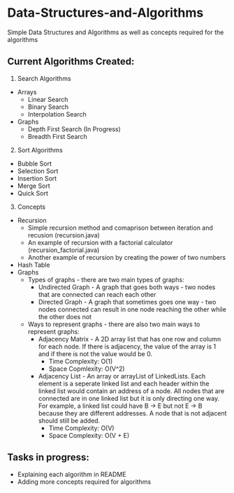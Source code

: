# Data-Structures-and-Algorithms
Simple Data Structures and Algorithms as well as concepts required for the algorithms


## Current Algorithms Created:

1. Search Algorithms
* Arrays
    * Linear Search
    * Binary Search
    * Interpolation Search
* Graphs
    * Depth First Search (In Progress)
    * Breadth First Search

2. Sort Algorithms
* Bubble Sort 
* Selection Sort
* Insertion Sort
* Merge Sort
* Quick Sort

3. Concepts
* Recursion
    * Simple recursion method and comaprison between iteration and recusion (recursion.java)
    * An example of recursion with a factorial calculator (recursion_factorial.java)
    * Another example of recursion by creating the power of two numbers
* Hash Table
* Graphs
    * Types of graphs - there are two main types of graphs:
        * Undirected Graph - A graph that goes both ways - two nodes that are connected can reach each other
        * Directed Graph - A graph that sometimes goes one way - two nodes connected can result in one node reaching the other while the other does not
    * Ways to represent graphs - there are also two main ways to represent graphs:
        * Adjacency Matrix - A 2D array list that has one row and column for each node. If there is adjacency, the value of the array is 1 and if there is not the value would be 0. 
            * Time Complexity: O(1)
            * Space Copmlexity: O(V^2)
        * Adjacency List - An array or arrayList of LinkedLists. Each element is a seperate linked list and each header within the linked list would contain an address of a node. All nodes that are connected are in one linked list but it is only directing one way. For example, a linked list could have B -> E but not E -> B because they are different addresses. A node that is not adjacent should still be added.
            * Time Complexity: O(V)
            * Space Complexity: O(V + E)

## Tasks in progress:
* Explaining each algorithm in README
* Adding more concepts required for algorithms